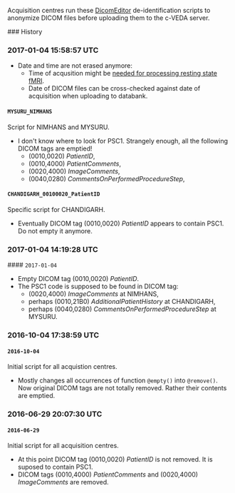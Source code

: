 Acquisition centres run these [DicomEditor](http://mircwiki.rsna.org/index.php?title=DicomEditor)
de-identification scripts to anonymize DICOM files before uploading them to the c-VEDA server.

### History

### 2017-01-04 15:58:57 UTC

* Date and time are not erased anymore:
  * Time of acqusition might be [needed for processing resting state fMRI](http://jpn.ca/vol38-issue2/38-2-84/).
  * Date of DICOM files can be cross-checked against date of acquisition when uploading to databank.

#### `MYSURU_NIMHANS`

Script for NIMHANS and MYSURU.
* I don't know where to look for PSC1. Strangely enough, all the following DICOM tags are emptied!
  * (0010,0020) _PatientID_,
  * (0010,4000) _PatientComments_,
  * (0020,4000) _ImageComments_,
  * (0040,0280) _CommentsOnPerformedProcedureStep_,

#### `CHANDIGARH_00100020_PatientID`

Specific script for CHANDIGARH.
* Eventually DICOM tag (0010,0020) _PatientID_ appears to contain PSC1. Do not empty it anymore.

### 2017-01-04 14:19:28 UTC

#### `2017-01-04`

* Empty DICOM tag (0010,0020) _PatientID_.
* The PSC1 code is supposed to be found in DICOM tag:
  * (0020,4000) _ImageComments_ at NIMHANS,
  * perhaps (0010,21B0) _AdditionalPatientHistory_ at CHANDIGARH,
  * perhaps (0040,0280) _CommentsOnPerformedProcedureStep_ at MYSURU.

### 2016-10-04 17:38:59 UTC

#### `2016-10-04`

Initial script for all acquistion centres.
* Mostly changes all occurrences of function `@empty()` into `@remove()`.
  Now original DICOM tags are not totally removed. Rather their contents are emptied.

### 2016-06-29 20:07:30 UTC

#### `2016-06-29`

Initial script for all acquisition centres.
* At this point DICOM tag (0010,0020) _PatientID_ is not removed. It is suposed to contain PSC1.
* DICOM tags (0010,4000) _PatientComments_ and (0020,4000) _ImageComments_ are removed.
